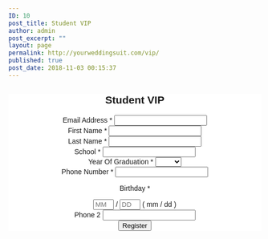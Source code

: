 ```yaml
---
ID: 10
post_title: Student VIP
author: admin
post_excerpt: ""
layout: page
permalink: http://yourweddingsuit.com/vip/
published: true
post_date: 2018-11-03 00:15:37
---
```

<!-- Begin MailChimp Signup Form -->
<p style="text-align: center;"><style type="text/css">
	#mc_embed_signup{background:#fff; clear:left; font:14px Helvetica,Arial,sans-serif; }<br />/* Add your own MailChimp form style overrides in your site stylesheet or in this style block.<br />   We recommend moving this block and the preceding CSS link to the HEAD of your HTML file. */<br /></style></p>

<div id="mc_embed_signup" style="text-align: center; background-color:white;"><form id="mc-embedded-subscribe-form" class="validate" action="https://tuxedosbymerian.us3.list-manage.com/subscribe/post?u=1d40e7bfb3b63a0f89dba07fd&amp;id=5772bfbe6f" method="post" name="mc-embedded-subscribe-form" novalidate="" target="_blank">
<div id="mc_embed_signup_scroll">
<h2>Student VIP</h2>
<div class="mc-field-group"><label for="mce-EMAIL">Email Address <span class="asterisk">*</span>
</label>
<input id="mce-EMAIL" class="required email" name="EMAIL" type="email" value="" /></div>
<div class="mc-field-group size1of2"><label for="mce-FNAME">First Name <span class="asterisk">*</span>
</label>
<input id="mce-FNAME" class="required" name="FNAME" type="text" value="" /></div>
<div class="mc-field-group size1of2"><label for="mce-LNAME">Last Name <span class="asterisk">*</span>
</label>
<input id="mce-LNAME" class="required" name="LNAME" type="text" value="" /></div>
<div class="mc-field-group size1of2"><label for="mce-SCHOOL">School <span class="asterisk">*</span>
</label>
<input id="mce-SCHOOL" class="required" name="SCHOOL" type="text" value="" /></div>
<div class="mc-field-group size1of2"><label for="mce-YRGRD">Year Of Graduation <span class="asterisk">*</span>
</label>
<select id="mce-YRGRD" class="required" name="YRGRD">
<option value=""></option>
<option value="2014">2014</option>
<option value="2015">2015</option>
<option value="2016">2016</option>
<option value="2017">2017</option>
<option value="2018">2018</option>
<option value="2019">2019</option>
<option value="2020">2020</option>
<option value="2021">2021</option>
<option value="2022">2022</option>
</select></div>
<div class="mc-field-group size1of2"><label for="mce-PHONE">Phone Number <span class="asterisk">*</span>
</label>
<input id="mce-PHONE" class="required" name="PHONE" type="text" value="" /></div>
<div class="mc-field-group size1of2">

<label for="mce-MMERGE4-month">Birthday <span class="asterisk">*</span>
</label>
<div class="datefield"><span class="subfield monthfield"><input id="mce-MMERGE4-month" class="birthday required" maxlength="2" name="MMERGE4[month]" pattern="[0-9]*" size="2" type="text" value="" placeholder="MM" /></span> / <span class="subfield dayfield"><input id="mce-MMERGE4-day" class="birthday required" maxlength="2" name="MMERGE4[day]" pattern="[0-9]*" size="2" type="text" value="" placeholder="DD" /></span>
<span class="small-meta nowrap">( mm / dd )</span></div>
<div></div>
</div>
<div class="mc-field-group size1of2"><label for="mce-MMERGE8">Phone 2 </label>
<input id="mce-MMERGE8" class="" name="MMERGE8" type="text" value="" /></div>
<div id="mce-responses" class="clear">
<div id="mce-error-response" class="response" style="display: none;"></div>
<div id="mce-success-response" class="response" style="display: none;"></div>
</div>
<!-- real people should not fill this in and expect good things - do not remove this or risk form bot signups-->
<div class="mceItemVisualAid mceItemLayer" style="position: absolute; left: -5000px;" aria-hidden="true"><input tabindex="-1" name="b_1d40e7bfb3b63a0f89dba07fd_5772bfbe6f" type="text" value="" /></div>
<div class="clear"><input id="mc-embedded-subscribe" class="button" name="subscribe" type="submit" value="Register" /></div>
</div>
</form></div>
<p style="text-align: center;"><script type='text/javascript' src='//s3.amazonaws.com/downloads.mailchimp.com/js/mc-validate.js'></script><script type='text/javascript'>(function($) {window.fnames = new Array(); window.ftypes = new Array();fnames[0]='EMAIL';ftypes[0]='email';fnames[1]='FNAME';ftypes[1]='text';fnames[2]='LNAME';ftypes[2]='text';fnames[3]='SCHOOL';ftypes[3]='text';fnames[5]='YRGRD';ftypes[5]='dropdown';fnames[7]='MMERGE7';ftypes[7]='text';fnames[6]='PHONE';ftypes[6]='phone';fnames[4]='MMERGE4';ftypes[4]='birthday';fnames[8]='MMERGE8';ftypes[8]='phone';fnames[9]='MMERGE9';ftypes[9]='text';fnames[10]='MMERGE10';ftypes[10]='text';fnames[11]='MMERGE11';ftypes[11]='text';fnames[12]='MMERGE12';ftypes[12]='text';}(jQuery));var $mcj = jQuery.noConflict(true);</script>
<!--End mc_embed_signup--></p>